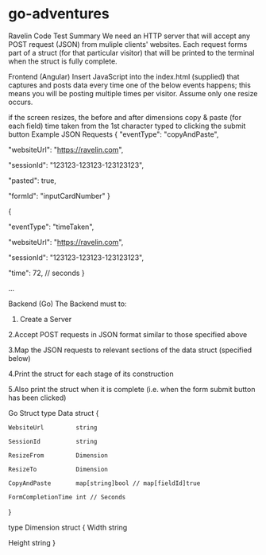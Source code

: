 # go-adventures

Ravelin Code Test
Summary
We need an HTTP server that will accept any POST request (JSON) from muliple clients' websites. Each request forms part of a struct (for that particular visitor) that will be printed to the terminal when the struct is fully complete.

Frontend (Angular)
Insert JavaScript into the index.html (supplied) that captures and posts data every time one of the below events happens; this means you will be posting multiple times per visitor. Assume only one resize occurs.

if the screen resizes, the before and after dimensions
copy & paste (for each field)
time taken from the 1st character typed to clicking the submit button
Example JSON Requests
{
  "eventType": "copyAndPaste",
  
  "websiteUrl": "https://ravelin.com",
  
  "sessionId": "123123-123123-123123123",
  
  "pasted": true,
  
  "formId": "inputCardNumber"
}

{

  "eventType": "timeTaken",

"websiteUrl": "https://ravelin.com",

"sessionId": "123123-123123-123123123",

"time": 72, // seconds
}

...

Backend (Go)
The Backend must to:
1. Create a Server

2.Accept POST requests in JSON format similar to those specified above

3.Map the JSON requests to relevant sections of the data struct (specified below)

4.Print the struct for each stage of its construction

5.Also print the struct when it is complete (i.e. when the form submit button has been clicked)

Go Struct
type Data struct {

	WebsiteUrl         string
        
	SessionId          string
        
	ResizeFrom         Dimension
        
	ResizeTo           Dimension
        
	CopyAndPaste       map[string]bool // map[fieldId]true
        
	FormCompletionTime int // Seconds
}

type Dimension struct {
Width  string

Height string
}
